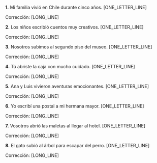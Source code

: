 **1.** Mi familia vivió en Chile durante cinco años. [ONE_LETTER_LINE]

   Corrección: [LONG_LINE]

**2.** Los niños escribió cuentos muy creativos. [ONE_LETTER_LINE]

   Corrección: [LONG_LINE]

**3.** Nosotros subimos al segundo piso del museo. [ONE_LETTER_LINE]

   Corrección: [LONG_LINE]

**4.** Tú abriste la caja con mucho cuidado. [ONE_LETTER_LINE]

   Corrección: [LONG_LINE]

**5.** Ana y Luis vivieron aventuras emocionantes. [ONE_LETTER_LINE]

   Corrección: [LONG_LINE]

**6.** Yo escribí una postal a mi hermana mayor. [ONE_LETTER_LINE]

   Corrección: [LONG_LINE]

**7.** Vosotros abrió las maletas al llegar al hotel. [ONE_LETTER_LINE]

   Corrección: [LONG_LINE]

**8.** El gato subió al árbol para escapar del perro. [ONE_LETTER_LINE]

   Corrección: [LONG_LINE]